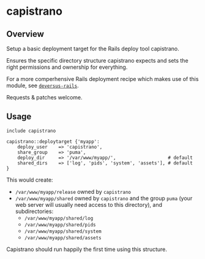 # capistrano

## Overview

Setup a basic deployment target for the Rails deploy tool capistrano. 

Ensures the specific directory structure capistrano expects and sets the right permissions and ownership for everything.

For a more comperhensive Rails deployment recipe which makes use of this module, see [`deversus-rails`](https://forge.puppetlabs.com/deversus/rails).

Requests & patches welcome.

## Usage


```puppet
include capistrano

capistrano::deploytarget {'myapp':
    deploy_user    => 'capistrano',
    share_group    => 'puma',
    deploy_dir     => '/var/www/myapp/',                   # default
    shared_dirs    => ['log', 'pids', 'system', 'assets'], # default
}

```

This would create:

- `/var/www/myapp/release` owned by `capistrano`
- `/var/www/myapp/shared` owned by `capistrano` and the group `puma` (your web server will usually need access to this directory), and subdirectories:
    - `/var/www/myapp/shared/log`
    - `/var/www/myapp/shared/pids`
    - `/var/www/myapp/shared/system`
    - `/var/www/myapp/shared/assets`

Capistrano should run happily the first time using this structure.